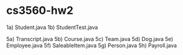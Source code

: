 # cs3560-hw2
1a) Student.java
1b) StudentTest.java

5a) Transcript.java
5b) Course.java
5c) Team.java
5d) Dog.java
5e) Employee.java
5f) SaleableItem.java
5g) Person.java
5h) Payroll.java
